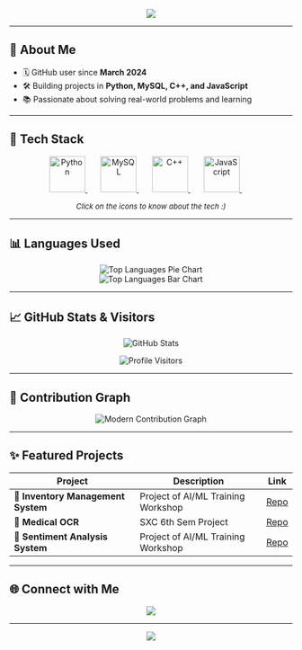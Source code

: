 <p align="center">
  <img src="https://readme-typing-svg.demolab.com?font=Fira+Code&weight=700&size=20&pause=1000&color=F7941D&center=true&vCenter=true&width=440&lines=Hey+there,+I'm+kneeschawl!;Welcome+to+my+GitHub+profile!" />
</p>

---

## 🚀 About Me

- 🗓️ GitHub user since **March 2024**
- 🛠️ Building projects in **Python, MySQL, C++, and JavaScript**
- 📚 Passionate about solving real-world problems and learning

---

## 🧰 Tech Stack

<p align="center">
  <a href="https://www.python.org/" target="_blank">
    <img src="https://cdn.jsdelivr.net/gh/devicons/devicon/icons/python/python-original.svg" alt="Python" width="64" height="64"/>
  </a>&nbsp;&nbsp;&nbsp;&nbsp;&nbsp;
  <a href="https://www.mysql.com/" target="_blank">
    <img src="https://cdn.jsdelivr.net/gh/devicons/devicon/icons/mysql/mysql-original.svg" alt="MySQL" width="64" height="64"/>
  </a>&nbsp;&nbsp;&nbsp;&nbsp;&nbsp;
  <a href="https://isocpp.org/" target="_blank">
    <img src="https://cdn.jsdelivr.net/gh/devicons/devicon/icons/cplusplus/cplusplus-original.svg" alt="C++" width="64" height="64"/>
  </a>&nbsp;&nbsp;&nbsp;&nbsp;&nbsp;
  <a href="https://developer.mozilla.org/en-US/docs/Web/JavaScript" target="_blank">
    <img src="https://cdn.jsdelivr.net/gh/devicons/devicon/icons/javascript/javascript-original.svg" alt="JavaScript" width="64" height="64"/>
  </a>&nbsp;&nbsp;&nbsp;&nbsp;&nbsp;
</p>



<p align="center" style="font-size: 13px;">
  <i>Click on the icons to know about the tech :)</i>
</p>

---

## 📊 Languages Used

<p align="center">
  <img src="https://github-readme-stats.vercel.app/api/top-langs/?username=kneeschawl&layout=pie&theme=radical&hide=html,css" alt="Top Languages Pie Chart" />
  <br>
  <img src="https://github-readme-stats.vercel.app/api/top-langs/?username=kneeschawl&layout=compact&theme=radical&hide=html,css" alt="Top Languages Bar Chart" />
</p>

---

## 📈 GitHub Stats & Visitors

<p align="center">
  <img src="https://github-readme-stats.vercel.app/api?username=kneeschawl&show_icons=true&theme=radical&hide_title=true" alt="GitHub Stats" />
<!--   <img src="https://github-readme-streak-stats.herokuapp.com?user=kneeschawl&theme=radical&hide_border=true" alt="GitHub Streak" /> -->
</p>

<p align="center">
  <img src="https://komarev.com/ghpvc/?username=kneeschawl&label=VISITORS+COUNT&color=F7941D&style=for-the-badge" alt="Profile Visitors" />
</p>

---

## 📅 Contribution Graph

<p align="center">
  <img src="https://github-readme-activity-graph.vercel.app/graph?username=kneeschawl&theme=dracula&hide_border=true&area=true" alt="Modern Contribution Graph" />
</p>

<!-- Animated Contribution Snake (optional, requires setup) -->
<!--
<p align="center">
  <picture>
    <source media="(prefers-color-scheme: dark)" srcset="https://raw.githubusercontent.com/kneeschawl/kneeschawl/output/github-contribution-grid-snake-dark.svg" />
    <source media="(prefers-color-scheme: light)" srcset="https://raw.githubusercontent.com/kneeschawl/kneeschawl/output/github-contribution-grid-snake.svg" />
    <img alt="github contribution grid snake animation" src="https://raw.githubusercontent.com/kneeschawl/kneeschawl/output/github-contribution-grid-snake.svg" />
  </picture>
</p>
-->

---

## ✨ Featured Projects

| Project        | Description                            | Link             |
| -------------- | -------------------------------------- | ----------------|
| 🚀 **Inventory Management System**       | Project of AI/ML Training Workshop               | [Repo](https://github.com/kneeschawl/Inventory-Management-System) |
| 🎨 **Medical OCR**       | SXC 6th Sem Project              | [Repo](https://github.com/kneeschawl/Medical-Bills-OCR) |
| 🧠 **Sentiment Analysis System**       | Project of AI/ML Training Workshop               | [Repo](https://github.com/kneeschawl/Sentiment-Analysis-System) |

---

## 🌐 Connect with Me

<p align="center">
  <a href="https://github.com/kneeschawl"><img src="https://img.shields.io/badge/GitHub-kneeschawl-181717?logo=github&logoColor=white&style=for-the-badge" /></a>
</p>

---

<p align="center">
  <img src="https://capsule-render.vercel.app/api?type=waving&color=gradient&height=100&section=footer"/>
</p>
